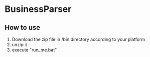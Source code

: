 # BusinessParser

## How to use ##
1. Download the zip file in /bin directory according to your platform
2. unzip it
3. execute "run_me.bat"
